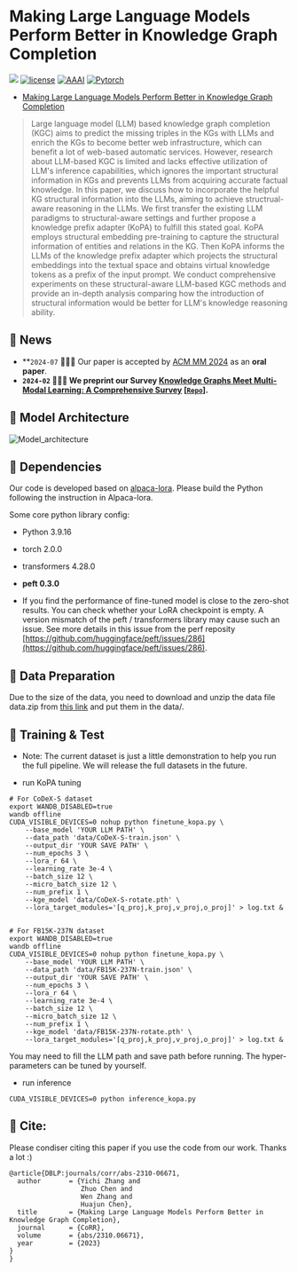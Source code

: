 # Making Large Language Models Perform Better in Knowledge Graph Completion
![](https://img.shields.io/badge/version-1.0.1-blue)
[![license](https://img.shields.io/github/license/mashape/apistatus.svg?maxAge=2592000)](https://github.com/zjukg/KoPA/main/LICENSE)
[![AAAI](https://img.shields.io/badge/Preprint'23-brightgreen)](https://arxiv.org/abs/2310.06671)
[![Pytorch](https://img.shields.io/badge/PyTorch-%23EE4C2C.svg?e&logo=PyTorch&logoColor=white)](https://pytorch.org/)
 - [Making Large Language Models Perform Better in Knowledge Graph Completion
](https://arxiv.org/abs/2310.06671)

> Large language model (LLM) based knowledge graph completion (KGC) aims to predict the missing triples in the KGs with LLMs and enrich the KGs to become better web infrastructure, which can benefit a lot of web-based automatic services. However, research about LLM-based KGC is limited and lacks effective utilization of LLM's inference capabilities, which ignores the important structural information in KGs and prevents LLMs from acquiring accurate factual knowledge. In this paper, we discuss how to incorporate the helpful KG structural information into the LLMs, aiming to achieve structrual-aware reasoning in the LLMs. We first transfer the existing LLM paradigms to structural-aware settings and further propose a knowledge prefix adapter (KoPA) to fulfill this stated goal. KoPA employs structural embedding pre-training to capture the structural information of entities and relations in the KG. Then KoPA informs the LLMs of the knowledge prefix adapter which projects the structural embeddings into the textual space and obtains virtual knowledge tokens as a prefix of the input prompt. We conduct comprehensive experiments on these structural-aware LLM-based KGC methods and provide an in-depth analysis comparing how the introduction of structural information would be better for LLM's knowledge reasoning ability.

## 🔔 News
- **`2024-07` 🎉🎉🎉 Our paper is accepted by [ACM MM 2024](https://2024.acmmm.org/) as an **oral paper**.
- **`2024-02` 🎉🎉🎉 We preprint our Survey [Knowledge Graphs Meet Multi-Modal Learning: A Comprehensive Survey](http://arxiv.org/abs/2402.05391)  [[`Repo`](https://github.com/zjukg/KG-MM-Survey)].**

## 🌈 Model Architecture
![Model_architecture](figure/model.png)


## 🔬 Dependencies
Our code is developed based on [alpaca-lora](https://github.com/tloen/alpaca-lora). Please build the Python following the instruction in Alpaca-lora.

Some core python library config: 
- Python 3.9.16
- torch 2.0.0
- transformers 4.28.0
- **peft 0.3.0**

- If you find the performance of fine-tuned model is close to the zero-shot results. You can check whether your LoRA checkpoint is empty. A version mismatch of the peft / transformers library may cause such an issue. See more details in this issue from the perf reposity [https://github.com/huggingface/peft/issues/286](https://github.com/huggingface/peft/issues/286).

## 🌲 Data Preparation
Due to the size of the data, you need to download and unzip the data file data.zip from [this link](https://drive.google.com/file/d/1J1Ioi23jTMaBkBDYzfIy2MAZYMUIjFWW/view?usp=drive_link) and put them in the data/.


## 📕 Training & Test
- Note: The current dataset is just a little demonstration to help you run the full pipeline. We will release the full datasets in the future.

- run KoPA tuning
```shell
# For CoDeX-S dataset
export WANDB_DISABLED=true
wandb offline
CUDA_VISIBLE_DEVICES=0 nohup python finetune_kopa.py \
    --base_model 'YOUR LLM PATH' \
    --data_path 'data/CoDeX-S-train.json' \
    --output_dir 'YOUR SAVE PATH' \
    --num_epochs 3 \
    --lora_r 64 \
    --learning_rate 3e-4 \
    --batch_size 12 \
    --micro_batch_size 12 \
    --num_prefix 1 \
    --kge_model 'data/CoDeX-S-rotate.pth' \
    --lora_target_modules='[q_proj,k_proj,v_proj,o_proj]' > log.txt &


# For FB15K-237N dataset
export WANDB_DISABLED=true
wandb offline
CUDA_VISIBLE_DEVICES=0 nohup python finetune_kopa.py \
    --base_model 'YOUR LLM PATH' \
    --data_path 'data/FB15K-237N-train.json' \
    --output_dir 'YOUR SAVE PATH' \
    --num_epochs 3 \
    --lora_r 64 \
    --learning_rate 3e-4 \
    --batch_size 12 \
    --micro_batch_size 12 \
    --num_prefix 1 \
    --kge_model 'data/FB15K-237N-rotate.pth' \
    --lora_target_modules='[q_proj,k_proj,v_proj,o_proj]' > log.txt &

```
You may need to fill the LLM path and save path before running. The hyper-parameters can be tuned by yourself.

- run inference
```shell
CUDA_VISIBLE_DEVICES=0 python inference_kopa.py
```


## 🤝 Cite:
Please condiser citing this paper if you use the code from our work.
Thanks a lot :)

```bigquery
@article{DBLP:journals/corr/abs-2310-06671,
  author       = {Yichi Zhang and
                  Zhuo Chen and
                  Wen Zhang and
                  Huajun Chen},
  title        = {Making Large Language Models Perform Better in Knowledge Graph Completion},
  journal      = {CoRR},
  volume       = {abs/2310.06671},
  year         = {2023}
}
}
```

